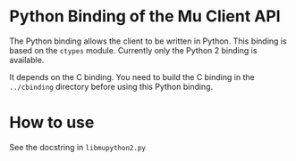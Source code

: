 # Python Binding of the Mu Client API

The Python binding allows the client to be written in Python. This binding is
based on the `ctypes` module. Currently only the Python 2 binding is available.

It depends on the C binding. You need to build the C binding in the
`../cbinding` directory before using this Python binding.

# How to use

See the docstring in `libmupython2.py`

<!--
vim: tw=80 spell
-->
